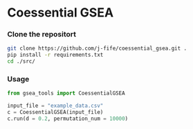 # Coessential GSEA    

 
 
### Clone the repositort
             
```bash
git clone https://github.com/j-fife/coessential_gsea.git .
pip install -r requirements.txt
cd ./src/
```



### Usage

```python 
from gsea_tools import CoessentialGSEA

input_file = "example_data.csv"
c = CoessentialGSEA(input_file)
c.run(d = 0.2, permutation_num = 10000)
```

